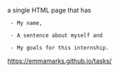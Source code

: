 a single HTML page that has

     - My name, 

     - A sentence about myself and 

     - My goals for this internship.

 https://emmamarks.github.io/tasks/
